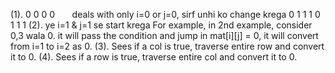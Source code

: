 (1).  0 0 0 0        deals with only i=0 or j=0, sirf unhi ko change krega
0 1 1 1
0 1 1 1
(2).  ye i=1 & j=1 se start krega
For example, in 2nd example, consider 0,3 wala 0. it will pass the condition and jump in
mat[i][j] = 0, it will convert from i=1 to i=2 as 0.
(3). Sees if a col is true, traverse entire row and convert it to 0.
(4). Sees if a row is true, traverse entire col and convert it to 0.